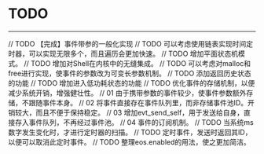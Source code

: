 # TODO
---------
// TODO 【完成】事件带参的一般化实现
// TODO 可以考虑使用链表实现时间定时器，可以实现无限多个，而且遍历会更加快速。
// TODO 增加平面状态机模式。
// TODO 增加对Shell在内核中的无缝集成。
// TODO 可以考虑对malloc和free进行实现，使事件的参数改为可变长参数机制。
// TODO 添加返回历史状态的功能
// TODO 增加进入低功耗状态的功能
// TODO 优化事件的存储机制，以便减少系统开销，增强健壮性。
//      01  由于携带参数的事件较少，使事件参数额外存储，不跟随事件本身。
//      02  将事件直接存在事件队列里，而非存储事件池ID。开销较大，而且不便于保持稳定。
//      03  增加evt_send_self，用于发送给自身，直接存入事件队列，不再经过事件池。
//      04  事件的订阅机制。
// TODO 当系统ms数字发生变化时，才进行定时器的扫描。
// TODO 定时事件，发送时返回其ID，以便可以取消此定时事件。
// TODO 整理eos.enabled的用法，使之更加简洁。